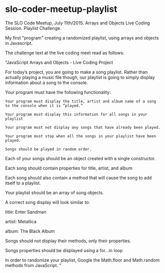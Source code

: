 # slo-coder-meetup-playlist
The SLO Code Meetup, July 11th/2015. Arrays and Objects Live Coding Session. Playlist Challenge.

My first "program" creating a randomized playlist, using arrays and objects in Javascript.

The challenge text at the live coding meet read as follows:

"JavaScript Arrays and Objects - Live Coding Project

For today’s project, you are going to make a song playlist.  Rather than actually playing a music file though, our playlist is going to simply display information about a song to the console.

Your program must have the following functionality:

    Your program must display the title, artist and album name of a song to the console when it is “played.”

    Your program must display this information for all songs in your playlist

    Your program must not display any songs that have already been played.

    Your program must stop when all the songs in your playlist have been played.

    Songs should be played in random order.



Each of your songs should be an object created with a single constructor.

Each song should contain properties for title, artist, and album

Each song should also contain a method that will cause the song to add itself to a playlist.

Your playlist should be an array of song objects.

A correct song display will look similar to:

title: Enter Sandman

artist: Metallica

album: The Black Album

Songs should not display their methods, only their properties.  

Songs properties should be displayed using a for...in loop

In order to randomize your playlist, Google the Math.floor and Math.random methods from JavaScript.  "

